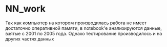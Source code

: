 # NN_work
Так как компьютер на котором производилась работа не имеет достаточно оперативной памяти, в notebook'е анализируются данные, взятые с 2001 по 2005 года.
Однако тестирование производилось и на других частях данных
